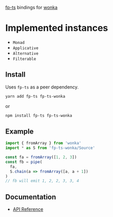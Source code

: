 [fp-ts](https://github.com/gcanti/fp-ts) bindings for [wonka](https://wonka.kitten.sh/)

# Implemented instances

- `Monad`
- `Applicative`
- `Alternative`
- `Filterable`


## Install

Uses `fp-ts` as a peer dependency.

```bash
yarn add fp-ts fp-ts-wonka
```

or

```bash
npm install fp-ts fp-ts-wonka
```

## Example

```ts
import { fromArray } from 'wonka'
import * as S from 'fp-ts-wonka/Source'

const fa = fromArray([1, 2, 3])
const fb = pipe(
  fa,
  S.chain(a => fromArray([a, a + 1])
)
// fb will emit 1, 2, 2, 3, 3, 4
```


## Documentation

- [API Reference](https://lingard.github.io/fp-ts-wonka)

